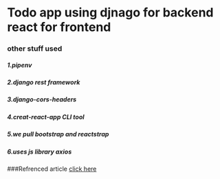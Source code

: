 #     **Todo app using djnago for backend react for frontend**
###   other stuff used
##### 1.pipenv
##### 2.django rest framework
##### 3.django-cors-headers
##### 4.creat-react-app CLI tool
##### 5.we pull bootstrap and reactstrap
##### 6.uses js library axios

###Refrenced article [click here](https://scotch.io/tutorials/build-a-to-do-application-using-django-and-react)
